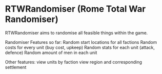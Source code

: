 # RTWRandomiser (Rome Total War Randomiser)
RTWRandomiser aims to randomise all feasible things within the game.

Randomiser Features so far:
  Random start locations for all factions
  Random costs for every unit (buy cost, upkeep)
  Random stats for each unit (attack, defence)
  Random amount of men in each unit

Other features:
  view units by faction
  view region and corresponding settlement




